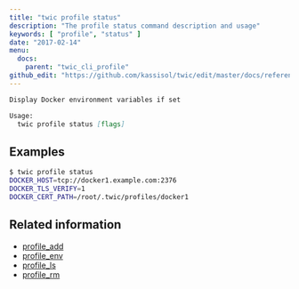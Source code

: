 ```yaml
---
title: "twic profile status"
description: "The profile status command description and usage"
keywords: [ "profile", "status" ]
date: "2017-02-14"
menu:
  docs:
    parent: "twic_cli_profile"
github_edit: "https://github.com/kassisol/twic/edit/master/docs/reference/commandline/profile_status.md"
---
```


```markdown
Display Docker environment variables if set

Usage:
  twic profile status [flags]
```

## Examples

```bash
$ twic profile status
DOCKER_HOST=tcp://docker1.example.com:2376
DOCKER_TLS_VERIFY=1
DOCKER_CERT_PATH=/root/.twic/profiles/docker1
```

## Related information

* [profile_add](profile_add.md)
* [profile_env](profile_env.md)
* [profile_ls](profile_ls.md)
* [profile_rm](profile_rm.md)
